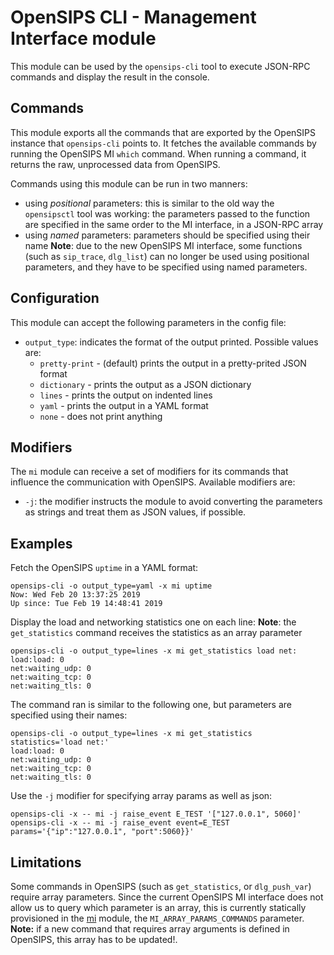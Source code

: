 # OpenSIPS CLI - Management Interface module

This module can be used by the `opensips-cli` tool to execute JSON-RPC
commands and display the result in the console.

## Commands

This module exports all the commands that are exported by the OpenSIPS
instance that `opensips-cli` points to. It fetches the available commands by
running the OpenSIPS MI `which` command. When running a command, it returns
the raw, unprocessed data from OpenSIPS.

Commands using this module can be run in two manners:
* using *positional* parameters: this is similar to the old way the
`opensipsctl` tool was working: the parameters passed to the function are
specified in the same order to the MI interface, in a JSON-RPC array
* using *named* parameters: parameters should be specified using their name
**Note**: due to the new OpenSIPS MI interface, some functions (such as
`sip_trace`, `dlg_list`) can no longer be used using positional parameters,
and they have to be specified using named parameters.

## Configuration

This module can accept the following parameters in the config file:
* `output_type`: indicates the format of the output printed. Possible values
are:
  * `pretty-print` - (default) prints the output in a pretty-prited JSON format
  * `dictionary` - prints the output as a JSON dictionary
  * `lines` - prints the output on indented lines
  * `yaml` - prints the output in a YAML format
  * `none` - does not print anything

## Modifiers

The `mi` module can receive a set of modifiers for its commands that influence
the communication with OpenSIPS. Available modifiers are:
* `-j`: the modifier instructs the module to avoid converting the parameters
as strings and treat them as JSON values, if possible.

## Examples

Fetch the OpenSIPS `uptime` in a YAML format:
```
opensips-cli -o output_type=yaml -x mi uptime
Now: Wed Feb 20 13:37:25 2019
Up since: Tue Feb 19 14:48:41 2019
```

Display the load and networking statistics one on each line:
**Note**: the `get_statistics` command receives the statistics as an array
parameter
```
opensips-cli -o output_type=lines -x mi get_statistics load net:
load:load: 0
net:waiting_udp: 0
net:waiting_tcp: 0
net:waiting_tls: 0
```

The command ran is similar to the following one, but parameters are specified
using their names:
```
opensips-cli -o output_type=lines -x mi get_statistics statistics='load net:'
load:load: 0
net:waiting_udp: 0
net:waiting_tcp: 0
net:waiting_tls: 0
```

Use the `-j` modifier for specifying array params as well as json:
```
opensips-cli -x -- mi -j raise_event E_TEST '["127.0.0.1", 5060]'
opensips-cli -x -- mi -j raise_event event=E_TEST params='{"ip":"127.0.0.1", "port":5060}}'
```

## Limitations

Some commands in OpenSIPS (such as `get_statistics`, or `dlg_push_var`)
require array parameters. Since the current OpenSIPS MI interface does not
allow us to query which parameter is an array, this is currently statically
provisioned in the [mi](opensipscli/modules/mi.py) module, the
`MI_ARRAY_PARAMS_COMMANDS` parameter. **Note:** if a new command that requires
array arguments is defined in OpenSIPS, this array has to be updated!.
